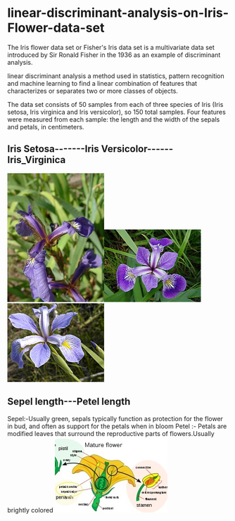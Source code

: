 # linear-discriminant-analysis-on-Iris-Flower-data-set
The Iris flower data set or Fisher's Iris data set is a multivariate data set introduced by Sir Ronald Fisher in the 1936 as an example of discriminant analysis.

linear discriminant analysis a method used in statistics, pattern recognition and machine learning to find a linear combination of features that characterizes or separates two or more classes of objects.

The data set consists of 50 samples from each of three species of Iris (Iris setosa, Iris virginica and Iris versicolor), so 150 total samples. Four features were measured from each sample: the length and the width of the sepals and petals, in centimeters.

## Iris Setosa-------Iris Versicolor------Iris_Virginica
![Iris_Setosa](images/Iris_setosa.jpg)![Iris_versicolor](images/Iris_versicolor.jpg)![Iris_virginica](images/Iris_virginica.jpg)

## Sepel length---Petel length
Sepel:-Usually green, sepals typically function as protection for the flower in bud, and often as support for the petals when in bloom
Petel :- Petals are modified leaves that surround the reproductive parts of flowers.Usually brightly colored 
![sepel_petel](images/sepel_petel.jpg)


